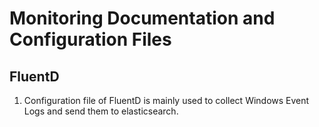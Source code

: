 # **Monitoring Documentation and Configuration Files**
## FluentD
1. Configuration file of FluentD is mainly used to collect Windows Event Logs and send them to elasticsearch.
